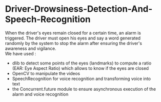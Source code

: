# Driver-Drowsiness-Detection-And-Speech-Recognition </br>
When the driver's eyes remain closed for a certain time, an alarm is triggered. The driver must open his eyes and say a word generated </br> 
randomly by the system to stop the alarm after ensuring the driver's awareness and vigilance.</br>
We have used :</br>
- dlib to detect some points of the eyes (landmarks) to compute a ratio (EAR: Eye Aspect Ratio) which allows to know if the eyes are closed </br>
- OpenCV to manipulate the videos </br>
- SpeechRecognition for voice recognition and transforming voice into text </br>
- the Concurrent.future module to ensure asynchronous execution of the alarm and voice recognition </br>

